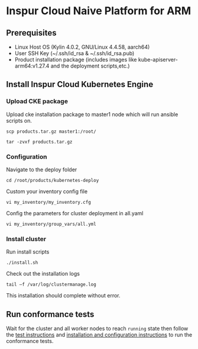# Inspur Cloud Naive Platform for ARM

## Prerequisites

- Linux Host OS (Kylin 4.0.2, GNU/Linux 4.4.58, aarch64)
- User SSH Key (~/.ssh/id_rsa & ~/.ssh/id_rsa.pub)
- Product installation package (includes images like kube-apiserver-arm64:v1.27.4 and the deployment scripts,etc.)

## Install Inspur Cloud Kubernetes Engine

### Upload CKE package 

Upload cke installation package to master1 node  which will run ansible scripts on.

```shell
scp products.tar.gz master1:/root/

tar -zvxf products.tar.gz
```

### Configuration

Navigate to the deploy folder

```shell
cd /root/products/kubernetes-deploy
```
Custom your inventory config file

```shell
vi my_inventory/my_inventory.cfg
```

Config the parameters for cluster deployment in all.yaml

```shell
vi my_inventory/group_vars/all.yml
```

### Install cluster

Run install scripts

```shell
./install.sh
```

Check out the installation logs

```shell
tail –f /var/log/clustermanage.log
```
This installation should complete without error.

## Run conformance tests

Wait for the cluster and all worker nodes to reach `running` state then follow the
[test instructions](https://github.com/cncf/k8s-conformance/blob/master/instructions.md#running) and [installation and configuration instructions](https://github.com/cncf/k8s-conformance/blob/master/faq.md#can-i-provide-a-link-to-the-installation-directions)
to run the conformance tests.

